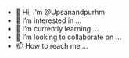 - 👋 Hi, I’m @Upsanandpurhm
- 👀 I’m interested in ...
- 🌱 I’m currently learning ...
- 💞️ I’m looking to collaborate on ...
- 📫 How to reach me ...

<!---
Upsanandpurhm/Upsanandpurhm is a ✨ special ✨ repository because its `README.md` (this file) appears on your GitHub profile.
You can click the Preview link to take a look at your changes.
--->
